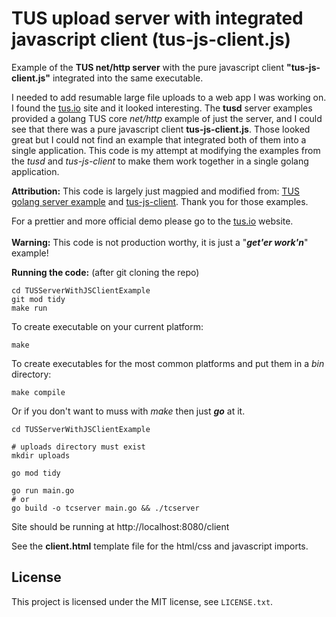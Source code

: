 # TUS upload server with integrated javascript client (tus-js-client.js)

Example of the **TUS net/http server** with the pure javascript client **"tus-js-client.js"** integrated into the same executable.

I needed to add resumable large file uploads to a web app I was working on. I found the <a href="https://tus.io">tus.io</a> site
and it looked interesting. The **tusd** server examples provided a golang TUS core *net/http* example of just the server, 
and I could see that there was a pure javascript client **tus-js-client.js**.  Those looked great but I could not find an 
example that integrated both of them into a single application. This code is my attempt at modifying the
examples from the *tusd* and *tus-js-client* to make them work together in a single golang application. 


**Attribution:** This code is largely just magpied and modified from:
        <a href="https://github.com/tus/tusd/blob/master/examples/server/main.go">TUS golang server example</a> and 
        <a href="https://github.com/tus/tus-js-client">tus-js-client</a>. Thank you for those examples.</br>

For a prettier and more official demo please go to the <a href="http://tus.io/demo.html">tus.io</a> website.</br></br>
<b>Warning:</b> This code is not production worthy, it is just a "***get'er work'n***" example!</h4></br>
</p>    

**Running the code:** (after git cloning the repo)

```
cd TUSServerWithJSClientExample
git mod tidy
make run
```

To create executable on your current platform:
```
make
```        
To create executables for the most common platforms and put them in a *bin* directory:
```
make compile
```

Or if you don't want to muss with *make* then just ***go*** at it.
```
cd TUSServerWithJSClientExample

# uploads directory must exist
mkdir uploads

go mod tidy

go run main.go
# or
go build -o tcserver main.go && ./tcserver
```
Site should be running at http://localhost:8080/client

See the **client.html** template file for the html/css and javascript imports.

## License

This project is licensed under the MIT license, see `LICENSE.txt`.
